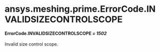 <a id="ansys-meshing-prime-errorcode-invalidsizecontrolscope"></a>

# ansys.meshing.prime.ErrorCode.INVALIDSIZECONTROLSCOPE

<a id="ansys.meshing.prime.ErrorCode.INVALIDSIZECONTROLSCOPE"></a>

#### ErrorCode.INVALIDSIZECONTROLSCOPE *= 1502*

Invalid size control scope.

<!-- !! processed by numpydoc !! -->
